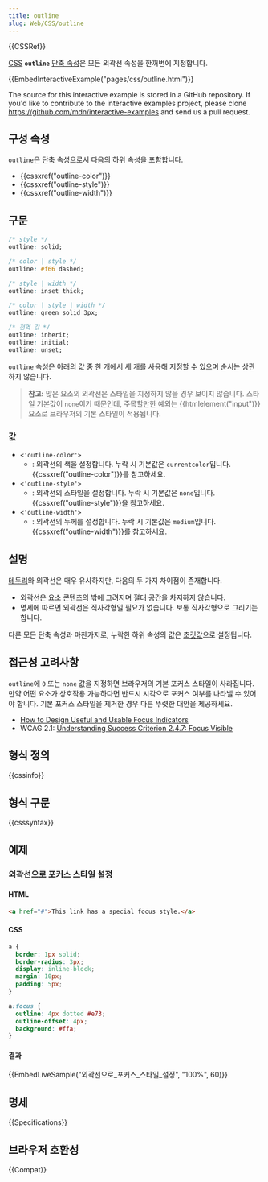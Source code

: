 ```yaml
---
title: outline
slug: Web/CSS/outline
---
```


{{CSSRef}}

[CSS](/ko/docs/Web/CSS) **`outline`** [단축 속성](/ko/docs/Web/CSS/Shorthand_properties)은 모든 외곽선 속성을 한꺼번에 지정합니다.

{{EmbedInteractiveExample("pages/css/outline.html")}}

<div class="hidden">The source for this interactive example is stored in a GitHub repository. If you'd like to contribute to the interactive examples project, please clone <a href="https://github.com/mdn/interactive-examples">https://github.com/mdn/interactive-examples</a> and send us a pull request.</div>

## 구성 속성

`outline`은 단축 속성으로서 다음의 하위 속성을 포함합니다.

- {{cssxref("outline-color")}}
- {{cssxref("outline-style")}}
- {{cssxref("outline-width")}}

## 구문

```css
/* style */
outline: solid;

/* color | style */
outline: #f66 dashed;

/* style | width */
outline: inset thick;

/* color | style | width */
outline: green solid 3px;

/* 전역 값 */
outline: inherit;
outline: initial;
outline: unset;
```

`outline` 속성은 아래의 값 중 한 개에서 세 개를 사용해 지정할 수 있으며 순서는 상관하지 않습니다.

> **참고:** 많은 요소의 외곽선은 스타일을 지정하지 않을 경우 보이지 않습니다. 스타일 기본값이 `none`이기 때문인데, 주목할만한 예외는 {{htmlelement("input")}} 요소로 브라우저의 기본 스타일이 적용됩니다.

### 값

- `<'outline-color'>`
  - : 외곽선의 색을 설정합니다. 누락 시 기본값은 `currentcolor`입니다. {{cssxref("outline-color")}}를 참고하세요.
- `<'outline-style'>`
  - : 외곽선의 스타일을 설정합니다. 누락 시 기본값은 `none`입니다. {{cssxref("outline-style")}}을 참고하세요.
- `<'outline-width'>`
  - : 외곽선의 두께를 설정합니다. 누락 시 기본값은 `medium`입니다. {{cssxref("outline-width")}}를 참고하세요.

## 설명

[테두리](/ko/docs/Web/CSS/border)와 외곽선은 매우 유사하지만, 다음의 두 가지 차이점이 존재합니다.

- 외곽선은 요소 콘텐츠의 밖에 그려지며 절대 공간을 차지하지 않습니다.
- 명세에 따르면 외곽선은 직사각형일 필요가 없습니다. 보통 직사각형으로 그리기는 합니다.

다른 모든 단축 속성과 마찬가지로, 누락한 하위 속성의 값은 [초깃값](/ko/docs/Web/CSS/initial_value)으로 설정됩니다.

## 접근성 고려사항

`outline`에 `0` 또는 `none` 값을 지정하면 브라우저의 기본 포커스 스타일이 사라집니다. 만약 어떤 요소가 상호작용 가능하다면 반드시 시각으로 포커스 여부를 나타낼 수 있어야 합니다. 기본 포커스 스타일을 제거한 경우 다른 뚜렷한 대안을 제공하세요.

- [How to Design Useful and Usable Focus Indicators](https://www.deque.com/blog/give-site-focus-tips-designing-usable-focus-indicators/)
- WCAG 2.1: [Understanding Success Criterion 2.4.7: Focus Visible](https://www.w3.org/WAI/WCAG21/Understanding/focus-visible.html)

## 형식 정의

{{cssinfo}}

## 형식 구문

{{csssyntax}}

## 예제

### 외곽선으로 포커스 스타일 설정

#### HTML

```html
<a href="#">This link has a special focus style.</a>
```

#### CSS

```css
a {
  border: 1px solid;
  border-radius: 3px;
  display: inline-block;
  margin: 10px;
  padding: 5px;
}

a:focus {
  outline: 4px dotted #e73;
  outline-offset: 4px;
  background: #ffa;
}
```

#### 결과

{{EmbedLiveSample("외곽선으로_포커스_스타일_설정", "100%", 60)}}

## 명세

{{Specifications}}

## 브라우저 호환성

{{Compat}}
